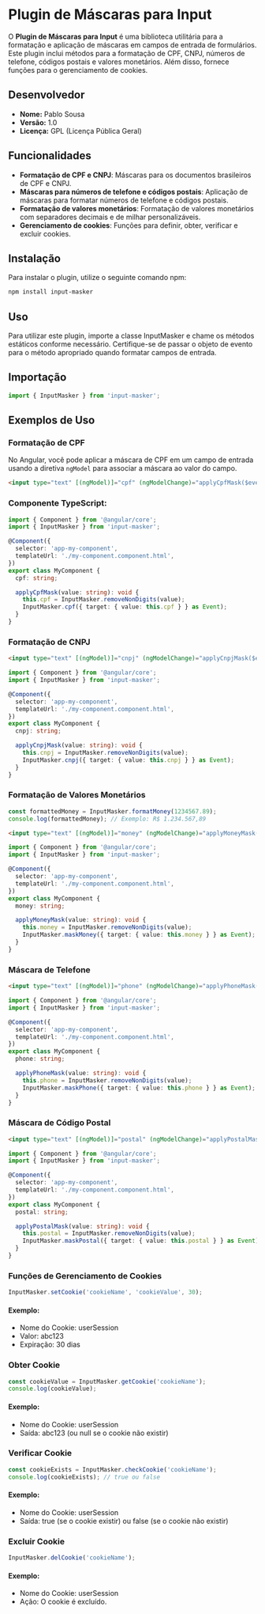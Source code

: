 # Plugin de Máscaras para Input

O **Plugin de Máscaras para Input** é uma biblioteca utilitária para a formatação e aplicação de máscaras em campos de entrada de formulários. Este plugin inclui métodos para a formatação de CPF, CNPJ, números de telefone, códigos postais e valores monetários. Além disso, fornece funções para o gerenciamento de cookies.

## Desenvolvedor

- **Nome:** Pablo Sousa
- **Versão:** 1.0
- **Licença:** GPL (Licença Pública Geral)

## Funcionalidades

- **Formatação de CPF e CNPJ**: Máscaras para os documentos brasileiros de CPF e CNPJ.
- **Máscaras para números de telefone e códigos postais**: Aplicação de máscaras para formatar números de telefone e códigos postais.
- **Formatação de valores monetários**: Formatação de valores monetários com separadores decimais e de milhar personalizáveis.
- **Gerenciamento de cookies**: Funções para definir, obter, verificar e excluir cookies.

## Instalação

Para instalar o plugin, utilize o seguinte comando npm:

```bash
npm install input-masker
```

## Uso
Para utilizar este plugin, importe a classe InputMasker e chame os métodos estáticos conforme necessário. Certifique-se de passar o objeto de evento para o método apropriado quando formatar campos de entrada.

## Importação
```ts
import { InputMasker } from 'input-masker';
```

## Exemplos de Uso
### Formatação de CPF
No Angular, você pode aplicar a máscara de CPF em um campo de entrada usando a diretiva `ngModel` para associar a máscara ao valor do campo.
```html
<input type="text" [(ngModel)]="cpf" (ngModelChange)="applyCpfMask($event)" />
```

### Componente TypeScript:
```ts
import { Component } from '@angular/core';
import { InputMasker } from 'input-masker';

@Component({
  selector: 'app-my-component',
  templateUrl: './my-component.component.html',
})
export class MyComponent {
  cpf: string;

  applyCpfMask(value: string): void {
    this.cpf = InputMasker.removeNonDigits(value);
    InputMasker.cpf({ target: { value: this.cpf } } as Event);
  }
}
```
### Formatação de CNPJ
```html
<input type="text" [(ngModel)]="cnpj" (ngModelChange)="applyCnpjMask($event)" />
```
```ts
import { Component } from '@angular/core';
import { InputMasker } from 'input-masker';

@Component({
  selector: 'app-my-component',
  templateUrl: './my-component.component.html',
})
export class MyComponent {
  cnpj: string;

  applyCnpjMask(value: string): void {
    this.cnpj = InputMasker.removeNonDigits(value);
    InputMasker.cnpj({ target: { value: this.cnpj } } as Event);
  }
}
```

### Formatação de Valores Monetários
```ts
const formattedMoney = InputMasker.formatMoney(1234567.89);
console.log(formattedMoney); // Exemplo: R$ 1.234.567,89

```
```html
<input type="text" [(ngModel)]="money" (ngModelChange)="applyMoneyMask($event)" />

```
```ts
import { Component } from '@angular/core';
import { InputMasker } from 'input-masker';

@Component({
  selector: 'app-my-component',
  templateUrl: './my-component.component.html',
})
export class MyComponent {
  money: string;

  applyMoneyMask(value: string): void {
    this.money = InputMasker.removeNonDigits(value);
    InputMasker.maskMoney({ target: { value: this.money } } as Event);
  }
}

```

### Máscara de Telefone
```html
<input type="text" [(ngModel)]="phone" (ngModelChange)="applyPhoneMask($event)" />
```
```ts
import { Component } from '@angular/core';
import { InputMasker } from 'input-masker';

@Component({
  selector: 'app-my-component',
  templateUrl: './my-component.component.html',
})
export class MyComponent {
  phone: string;

  applyPhoneMask(value: string): void {
    this.phone = InputMasker.removeNonDigits(value);
    InputMasker.maskPhone({ target: { value: this.phone } } as Event);
  }
}

```

### Máscara de Código Postal
```html
<input type="text" [(ngModel)]="postal" (ngModelChange)="applyPostalMask($event)" />

```
```ts
import { Component } from '@angular/core';
import { InputMasker } from 'input-masker';

@Component({
  selector: 'app-my-component',
  templateUrl: './my-component.component.html',
})
export class MyComponent {
  postal: string;

  applyPostalMask(value: string): void {
    this.postal = InputMasker.removeNonDigits(value);
    InputMasker.maskPostal({ target: { value: this.postal } } as Event);
  }
}

```



### Funções de Gerenciamento de Cookies
```ts
InputMasker.setCookie('cookieName', 'cookieValue', 30);
```
#### Exemplo:
- Nome do Cookie: userSession
- Valor: abc123
- Expiração: 30 dias


### Obter Cookie
```ts
const cookieValue = InputMasker.getCookie('cookieName');
console.log(cookieValue);

```
#### Exemplo:
- Nome do Cookie: userSession
- Saída: abc123 (ou null se o cookie não existir)

### Verificar Cookie
```ts
const cookieExists = InputMasker.checkCookie('cookieName');
console.log(cookieExists); // true ou false

```
#### Exemplo:
- Nome do Cookie: userSession
- Saída: true (se o cookie existir) ou false (se o cookie não existir)

### Excluir Cookie
```ts
InputMasker.delCookie('cookieName');
```
#### Exemplo:
- Nome do Cookie: userSession
- Ação: O cookie é excluído.
